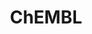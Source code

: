 ---
layout: default
bigquery: https://console.cloud.google.com/bigquery?p=patents-public-data&d=ebi_chembl&page=dataset
citation: '"The ChEMBL database in 2017." Anna Gaulton, Anne Hersey, Michał Nowotka,
  A Patrícia Bento, Jon Chambers, David Mendez, Prudence Mutowo, Francis Atkinson,
  Louisa J Bellis, Elena Cibrián-Uhalte, Mark Davies, Nathan Dedman, Anneli Karlsson,
  María Paula Magariños, John P Overington, George Papadatos, Ines Smit, Andrew R
  Leach Nucleic acids Research (2017) 45 (Database Issue), D945-D954'
contributors: European Bioinformatics Institute
cost: None
description: ChEMBL Data is a manually curated database of small molecules used in
  drug discovery, including information about existing patented drugs.
documentation: 'schema: https://www.ebi.ac.uk/chembl/db_schema


  '
last_edit: 04/07/2022, 21:42:21
location: https://console.cloud.google.com/marketplace/product/google_patents_public_datasets/chembl
maintained_by: EMBL-EBI, an outstation of European Molecular Biology Laboratory
related_publications: '

  ChEMBL: towards direct deposition of bioassay data.


  Mendez D, Gaulton A, Bento AP, Chambers J, De Veij M, Félix E, Magariños MP, Mosquera
  JF, Mutowo P, Nowotka M, Gordillo-Marañón M, Hunter F, Junco L, Mugumbate G, Rodriguez-Lopez
  M, Atkinson F, Bosc N, Radoux CJ, Segura-Cabrera A, Hersey A, Leach AR.


  — Nucleic Acids Res. 2019; 47(D1):D930-D940. doi: 10.1093/nar/gky1075

  '
schema_fields:
- hbd
- bao_format
- l2
- comments
- usan_stem_definition
- alogp
- curation_comment
- site_name
- homologue
- mc_organism
- title
- standard_text_value
- level5
- level1_description
- formulation_id
- path
- mechanism_comment
- ddd_value
- doc_type
- cell_source_tax_id
- oc_id
- mol_irac_id
- activity_id
- trade_name
- class_type
- upper_value
- active_ingredient
- text_value
- pchembl_value
- molfile
- warning_country
- component_type
- hrac_code
- ad_type
- l6
- pathway_id
- level3
- value
- level1
- activity_count
- who_extra
- res_stem_id
- efo_term
- entity_id
- molecule_type
- alert_set_id
- warning_type
- assay_param_id
- published_type
- l7
- ref_url
- domain_description
- uo_units
- targcomp_id
- cl_lincs_id
- data_validity_comment
- chebi_par_id
- sequence
- ridx
- comp_class_id
- tissue_id
- lle
- parent_id
- first_in_class
- cell_name
- abstract
- bao_id
- co_stem_id
- met_id
- log_id
- withdrawn_country
- db_source
- published_units
- metref_id
- black_box_warning
- protein_class_id
- sequence_md5sum
- relation
- entity_type
- domain_name
- assay_tissue
- cx_most_apka
- enzyme_name
- version
- mesh_id
- mutation
- bei
- molecular_mechanism
- assay_desc
- tbl
- met_comment
- updated_on
- record_id
- innovator_company
- aidx
- irac_class_id
- published_value
- units
- subgroup
- clo_id
- source_domain_id
- product_id
- pubmed_id
- ddd_comment
- parameter_type
- binding_site_comment
- ap_id
- standard_flag
- mesh_heading
- major_class
- predbind_id
- assay_cell_type
- cx_logp
- warning_description
- rgid
- mecref_id
- ddd_id
- delist_flag
- priority
- type
- usan_year
- idx
- published_relation
- first_approval
- compd_id
- definition
- polymer_flag
- num_ro5_violations
- assay_subcellular_fraction
- warning_year
- alert_id
- hrac_class_id
- mol_atc_id
- journal
- helm_notation
- hba_lipinski
- psa
- species_group_flag
- mc_target_type
- status
- patent_expire_date
- enzyme_tid
- src_compound_id
- authors
- structure_type
- mw_monoisotopic
- num_lipinski_ro5_violations
- comp_go_id
- isoform
- molregno
- relationship_desc
- chirality
- assay_id
- le
- accession
- research_stem
- normal_range_max
- usan_substem
- source
- assay_category
- target_type
- level3_description
- standard_type
- therapeutic_flag
- efo_id
- cx_most_bpka
- standard_units
- cx_logd
- assay_organism
- qed_weighted
- topical
- updated_by
- std_act_id
- short_name
- substrate_record_id
- curated_by
- standard_upper_value
- protein_class_synonym
- target_mapping
- protein_class_desc
- indication_class
- as_id
- l4
- standard_inchi_key
- mw_freebase
- assay_source
- max_phase
- volume
- activity_comment
- ref_type
- go_id
- organism
- doi
- qudt_units
- first_page
- full_mwt
- selectivity_comment
- mc_tax_id
- src_description
- standard_value
- dosed_ingredient
- full_molformula
- class_level
- strength
- active_molregno
- mechanism_of_action
- result_flag
- job_id
- canonical_smiles
- natural_product
- cell_description
- confidence_score
- parent_type
- drug_product_flag
- mol_frac_id
- downgraded
- usan_stem_id
- prod_pat_id
- compound_key
- heavy_atoms
- molsyn_id
- molecular_species
- nda_type
- approval_date
- targrel_id
- sei
- description
- prediction_method
- warning_class
- patent_use_code
- l1
- withdrawn_year
- assay_class_id
- warning_id
- syn_type
- smid
- potential_duplicate
- level4_description
- cpd_str_alert_id
- toid
- chembl_id
- annotation
- ass_cls_map_id
- ddd_admr
- route
- protclasssyn_id
- ref_id
- creation_date
- confidence
- frac_class_id
- src_short_name
- db_version
- pref_name
- compsyn_id
- inorganic_flag
- biocomp_id
- start_position
- drug_record_id
- tid
- stem
- acd_most_apka
- doc_id
- target_desc
- rtb
- cell_source_tissue
- usan_stem
- mc_target_name
- mol_hrac_id
- withdrawn_class
- who_name
- patent_no
- ingredient
- applicant_full_name
- variant_id
- name
- level2_description
- hbd_lipinski
- met_conversion
- sitecomp_id
- l8
- standard_relation
- cellosaurus_id
- aspect
- mc_target_accession
- cell_ontology_id
- patent_id
- parent_molregno
- related_tid
- atc_code
- parent_go_id
- alert_name
- drug_substance_flag
- num_alerts
- src_assay_id
- assay_strain
- ddd_units
- tid_fixed
- pathway_key
- site_id
- caloha_id
- cidx
- availability_type
- indref_id
- drugind_id
- disease_efficacy
- assay_tax_id
- max_phase_for_ind
- acd_logp
- withdrawn_reason
- compound_name
- site_residues
- oral
- end_position
- src_id
- ro3_pass
- tax_id
- acd_most_bpka
- acd_logd
- direct_interaction
- aromatic_rings
- component_id
- action_type
- label
- mec_id
- bto_id
- prodrug
- l3
- previous_company
- submission_date
- cell_id
- irac_code
- component_synonym
- actsm_id
- orig_description
- relationship_type
- dosage_form
- assay_test_type
- last_page
- synonyms
- last_active
- year
- l5
- hba
- assay_type
- parameter_value
- warnref_id
- level4
- domain_type
- uberon_id
- withdrawn_flag
- stem_class
- set_name
- parenteral
- issue
- publication_number
- cell_source_organism
- domain_id
- normal_range_min
- stat
- company
- country
- metabolite_record_id
- relationship
- smarts
- level2
- standard_inchi
- frac_code
- bao_endpoint
shortname: chembl
tags:
- biotechnology
- health
- chemical
- bioinformatics
- medical
terms_of_use: CC BY-SA 3.0
title: ChEMBL
uuid: e232a192-965c-4ec9-904c-155b6dfe56c5
---